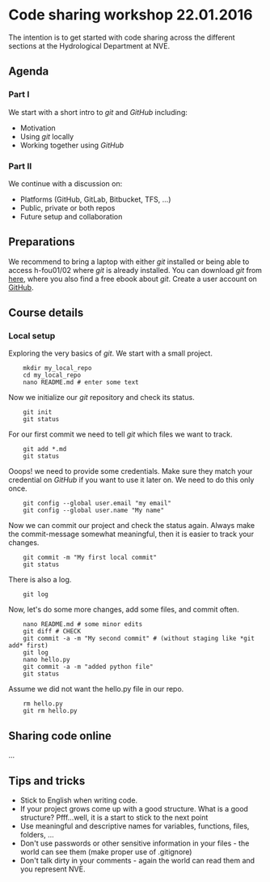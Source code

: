 # Code sharing workshop 22.01.2016

The intention is to get started with code sharing across the different sections at the Hydrological Department at NVE.

## Agenda

### Part I

We start with a short intro to *git* and *GitHub* including:

- Motivation
- Using *git* locally
- Working together using *GitHub*
 
### Part II

We continue with a discussion on:

- Platforms (GitHub, GitLab, Bitbucket, TFS, ...)
- Public, private or both repos
- Future setup and collaboration

## Preparations

We recommend to bring a laptop with either *git* installed or being able to access h-fou01/02 where *git* is already 
installed.
You can download *git* from [here](www.git-scm.com/downloads), where you also find a free ebook about *git*.
Create a user account on [GitHub](www.github.com).


## Course details

### Local setup

Exploring the very basics of *git*.
We start with a small project.

        mkdir my_local_repo
        cd my_local_repo
        nano README.md # enter some text
        
Now we initialize our *git* repository and check its status.

        git init
        git status
        
For our first commit we need to tell *git* which files we want to track.

        git add *.md
        git status

Ooops! we need to provide some credentials. Make sure they match your credential on *GitHub* if you want to use it
later on. We need to do this only once.

        git config --global user.email "my email"
        git config --global user.name "My name"

Now we can commit our project and check the status again. Always make the commit-message somewhat meaningful, then it is easier to track your
changes.

        git commit -m "My first local commit"
        git status
        
There is also a log.

        git log

Now, let's do some more changes, add some files, and commit often.

        nano README.md # some minor edits
        git diff # CHECK
        git commit -a -m "My second commit" # (without staging like *git add* first)
        git log
        nano hello.py
        git commit -a -m "added python file"
        git status
        
Assume we did not want the hello.py file in our repo.

        rm hello.py
        git rm hello.py

## Sharing code online

...


## Tips and tricks

- Stick to English when writing code.
- If your project grows come up with a good structure. What is a good structure? Pfff...well, it is a start to stick to the next point
- Use meaningful and descriptive names for variables, functions, files, folders, ...
- Don't use passwords or other sensitive information in your files - the world can see them (make proper use of .gitignore)
- Don't talk dirty in your comments - again the world can read them and you represent NVE.


